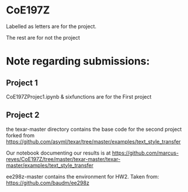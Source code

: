# CoE197Z

Labelled as letters are for the project.

The rest are for not the project


# Note regarding submissions:

## Project 1

CoE197ZProjec1.ipynb & sixfunctions are for the First project

## Project 2

the texar-master directory contains the base code for the second project forked from https://github.com/asyml/texar/tree/master/examples/text_style_transfer

Our notebook documenting our results is at https://github.com/marcus-reyes/CoE197Z/tree/master/texar-master/texar-master/examples/text_style_transfer

ee298z-master contains the environment for HW2. Taken from: https://github.com/baudm/ee298z

